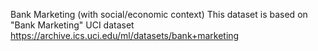 Bank Marketing (with social/economic context)
This dataset is based on "Bank Marketing" UCI dataset https://archive.ics.uci.edu/ml/datasets/bank+marketing
